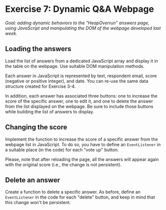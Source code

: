 # Exercise 7: Dynamic Q&A Webpage

_Goal: adding dynamic behaviors to the "HeapOverrun" answers page, using JavaScript and manipulating the DOM of the webpage developed last week._

## Loading the answers

Load the list of answers from a dedicated JavaScript array and display it in the table on the webpage. Use suitable DOM manipulation methods.

Each answer in JavaScript is represented by text, respondent email, score (negative or positive integer), and date. You can re-use the same data structure created for Exercise 3-4.

In addition, each answer has associated three buttons: one to increase the score of the specific answer, one to edit it, and one to delete the answer from the list displayed on the webpage. Be sure to include those buttons while building the list of answers to display.

## Changing the score

Implement the function to increase the score of a specific answer from the webpage list in JavaScript. To do so, you have to define an `EventListener` in a suitable place (in the code) for each "vote up" button.

Please, note that after reloading the page, all the answers will appear again with the original score (i.e., the change is not persistent).

## Delete an answer

Create a function to delete a specific answer. As before, define an `EventListener` in the code for each "delete" button, and keep in mind that this change won't be persistent.
